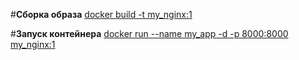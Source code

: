 #**Сборка образа**
<u> docker build -t my_nginx:1 </u>

#**Запуск контейнера**
<u> docker run --name my_app -d -p 8000:8000 my_nginx:1 </u>
